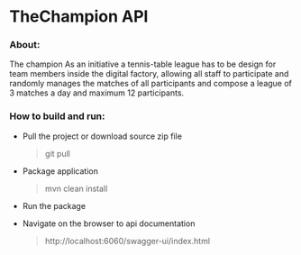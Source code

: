 # TheChampion API


### About:
The champion As an initiative a tennis-table league has to be design for team members inside the digital factory, allowing all staff to participate
and randomly manages the matches of all participants and compose a league of 3 matches a day and maximum 12 participants.

### How to build  and run:
* Pull the project or download source zip file 

  > git pull <repoURL>

* Package application

  > mvn clean install

* Run the package
* Navigate on the browser to api documentation
 
  > http://localhost:6060/swagger-ui/index.html
 
 

 
